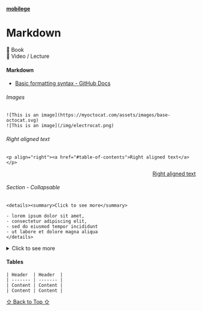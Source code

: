 [**mobilege**](https://github.com/mobilege/mobilege.github.io/blob/master/README.md)

# Markdown

📖 Book \
🎦 Video / Lecture

#### Markdown
- [Basic formatting syntax - GitHub Docs](https://docs.github.com/en/get-started/writing-on-github/getting-started-with-writing-and-formatting-on-github/basic-writing-and-formatting-syntax)

###### Images
```
![This is an image](https://myoctocat.com/assets/images/base-octocat.svg)
![This is an image](/img/electrocat.png)
```

###### Right aligned text
```
<p align="right"><a href="#table-of-contents">Right aligned text</a></p>
```
<p align="right"><a href="#table-of-contents">Right aligned text</a></p>


###### Section - Collapsable
```
<details><summary>Click to see more</summary>

- lorem ipsum dolor sit amet, 
- consectetur adipiscing elit, 
- sed do eiusmod tempor incididunt 
- ut labore et dolore magna aliqua
</details>
```
<details><summary>Click to see more</summary>

- lorem ipsum dolor sit amet, 
- consectetur adipiscing elit, 
- sed do eiusmod tempor incididunt 
- ut labore et dolore magna aliqua
</details>


#### Tables
```
| Header  | Header  |
| ------- | ------- |
| Content | Content |
| Content | Content |
```

[⇧ Back to Top ⇧](#mobilege)
